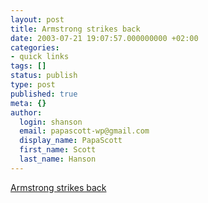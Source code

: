 ```yaml
---
layout: post
title: Armstrong strikes back
date: 2003-07-21 19:07:57.000000000 +02:00
categories:
- quick links
tags: []
status: publish
type: post
published: true
meta: {}
author:
  login: shanson
  email: papascott-wp@gmail.com
  display_name: PapaScott
  first_name: Scott
  last_name: Hanson
---
```

<p><a title="Now over 1:00 ahead of Ullrich, Vinokourov eats dust" href="http://www.nytimes.com/2003/07/21/sports/AP-CYC-Tour-de-France.html">Armstrong strikes back</a></p>
